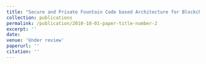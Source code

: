 ```yaml
---
title: "Secure and Private Fountain Code based Architecture for Blockchains"
collection: publications
permalink: /publication/2010-10-01-paper-title-number-2
excerpt: ''
date: 
venue: 'Under review'
paperurl: ''
citation: ''
---
```

